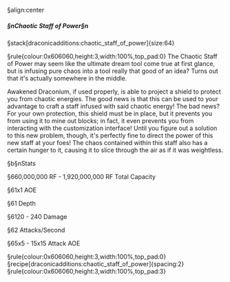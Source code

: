 §align:center
##### §nChaotic Staff of Power§n

§stack[draconicadditions:chaotic_staff_of_power]{size:64}

§rule{colour:0x606060,height:3,width:100%,top_pad:0}
The Chaotic Staff of Power may seem like the ultimate dream tool come true at first glance, but is infusing pure chaos into a tool really that good of an idea?  Turns out that it's actually somewhere in the middle.

Awakened Draconium, if used properly, is able to project a shield to protect you from chaotic energies.  The good news is that this can be used to your advantage to craft a staff infused with said chaotic energy!  The bad news?  For your own protection, this shield must be in place, but it prevents you from using it to mine out blocks; in fact, it even prevents you from interacting with the customization interface!  Until you figure out a solution to this new problem, though, it's perfectly fine to direct the power of this new staff at your foes!  The chaos contained within this staff also has a certain hunger to it, causing it to slice through the air as if it was weightless.

§b§nStats

§660,000,000 RF - 1,920,000,000 RF Total Capacity

§61x1 AOE

§61 Depth

§6120 - 240 Damage

§62 Attacks/Second

§65x5 - 15x15 Attack AOE

§rule{colour:0x606060,height:3,width:100%,top_pad:0}
§recipe[draconicadditions:chaotic_staff_of_power]{spacing:2}
§rule{colour:0x606060,height:3,width:100%,top_pad:3}